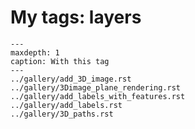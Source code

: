 # My tags: layers

```{toctree}
---
maxdepth: 1
caption: With this tag
---
../gallery/add_3D_image.rst
../gallery/3Dimage_plane_rendering.rst
../gallery/add_labels_with_features.rst
../gallery/add_labels.rst
../gallery/3D_paths.rst
```
